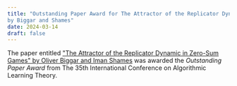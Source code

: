 ```yaml
---
title: "Outstanding Paper Award for The Attractor of the Replicator Dynamic in Zero-Sum Games
by Biggar and Shames"
date: 2024-03-14
draft: false
---
```


The paper entitled ["The Attractor of the Replicator Dynamic in Zero-Sum Games"
by Oliver Biggar and Iman
Shames](http://algorithmiclearningtheory.org/alt2024/accepted-papers/) was
awarded the _Outstanding Paper Award_ from The 35th International Conference on
Algorithmic Learning Theory.
